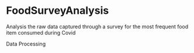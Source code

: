 # FoodSurveyAnalysis
Analysis the raw data captured through a survey for the most frequent food item consumed  during Covid 


Data Processing 
